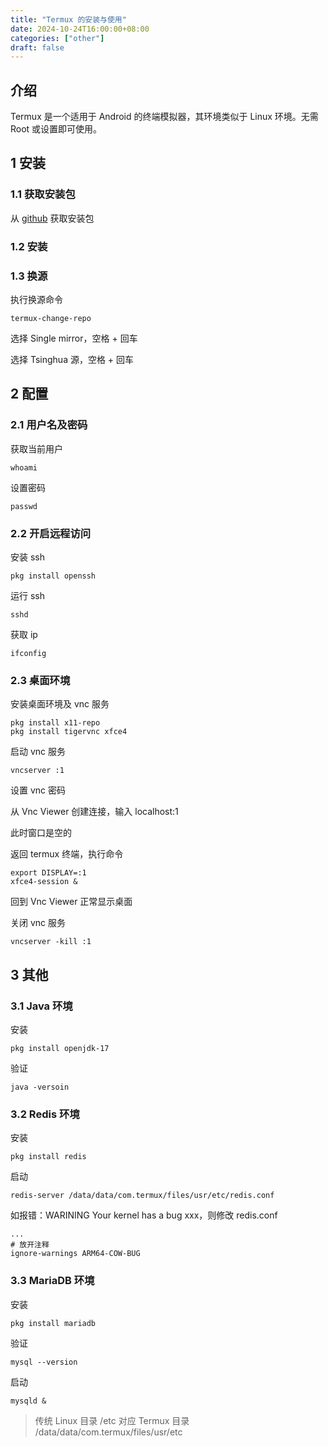 ```yaml
---
title: "Termux 的安装与使用"
date: 2024-10-24T16:00:00+08:00
categories: ["other"]
draft: false
---
```


## 介绍

Termux 是一个适用于 Android 的终端模拟器，其环境类似于 Linux 环境。无需 Root 或设置即可使用。

## 1 安装

### 1.1 获取安装包

从 [github](https://github.com/termux/termux-app/releases) 获取安装包

### 1.2 安装

### 1.3 换源

执行换源命令
```
termux-change-repo
```
选择 Single mirror，空格 + 回车

选择 Tsinghua 源，空格 + 回车

## 2 配置

### 2.1 用户名及密码

获取当前用户
```
whoami
```
设置密码
```
passwd
```

### 2.2 开启远程访问

安装 ssh
```
pkg install openssh
```
运行 ssh
```
sshd
```
获取 ip
```
ifconfig
```

### 2.3 桌面环境

安装桌面环境及 vnc 服务
```
pkg install x11-repo
pkg install tigervnc xfce4
```
启动 vnc 服务
```
vncserver :1
```
设置 vnc 密码

从 Vnc Viewer 创建连接，输入 localhost:1

此时窗口是空的

返回 termux 终端，执行命令
```
export DISPLAY=:1
xfce4-session &
```

回到 Vnc Viewer 正常显示桌面

关闭 vnc 服务
```
vncserver -kill :1
```

## 3 其他

### 3.1 Java 环境

安装
```
pkg install openjdk-17
```
验证
```
java -versoin
```

### 3.2 Redis 环境

安装
```
pkg install redis
```
启动
```
redis-server /data/data/com.termux/files/usr/etc/redis.conf
```
如报错：WARINING Your kernel has a bug xxx，则修改 redis.conf
```
...
# 放开注释
ignore-warnings ARM64-COW-BUG
```

### 3.3 MariaDB 环境

安装
```
pkg install mariadb
```
验证
```
mysql --version
```
启动
```
mysqld &
```

> 传统 Linux 目录 /etc 对应 Termux 目录 /data/data/com.termux/files/usr/etc